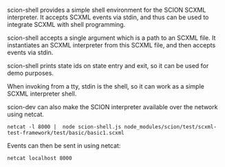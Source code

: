 scion-shell provides a simple shell environment for the SCION SCXML interpreter. It accepts SCXML events via stdin, and thus can be used to integrate SCXML with shell programming.

scion-shell accepts a single argument which is a path to an SCXML file. It instantiates an SCXML interpreter from this SCXML file, and then accepts events via stdin.  

scion-shell prints state ids on state entry and exit, so it can be used for demo purposes.  

When invoking from a tty, stdin is the shell, so it can work as a simple SCXML interpreter shell. 

scion-dev can also make the SCION interpreter available over the network using netcat. 

    netcat -l 8000 |  node scion-shell.js node_modules/scion/test/scxml-test-framework/test/basic/basic1.scxml

Events can then be sent in using netcat:

    netcat localhost 8000

